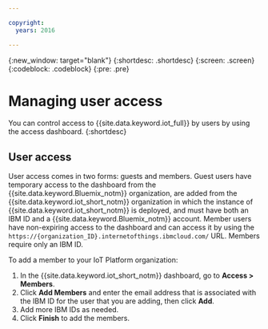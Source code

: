 ```yaml
---

copyright:
  years: 2016

---
```


{:new_window: target="blank"}
{:shortdesc: .shortdesc}
{:screen: .screen}
{:codeblock: .codeblock}
{:pre: .pre}

# Managing user access
You can control access to {{site.data.keyword.iot_full}} by users by using the access dashboard.
{:shortdesc}

## User access
User access comes in two forms: guests and members.  Guest users have temporary access to the dashboard from the {{site.data.keyword.Bluemix_notm}} organization, are added from the {{site.data.keyword.iot_short_notm}} organization in which the instance of {{site.data.keyword.iot_short_notm}} is deployed, and must have both an IBM ID and a {{site.data.keyword.Bluemix_notm}} account. Member users have non-expiring access to the dashboard and can access it by using the `https://{organization_ID}.internetofthings.ibmcloud.com/` URL. Members require only an IBM ID.  

To add a member to your IoT Platform organization:
1.	In the {{site.data.keyword.iot_short_notm}} dashboard, go to **Access > Members**.
2.	Click **Add Members** and enter the email address that is associated with the IBM ID for the user that you are adding, then click **Add**.
3.	Add more IBM IDs as needed.
4.	Click **Finish** to add the members.
